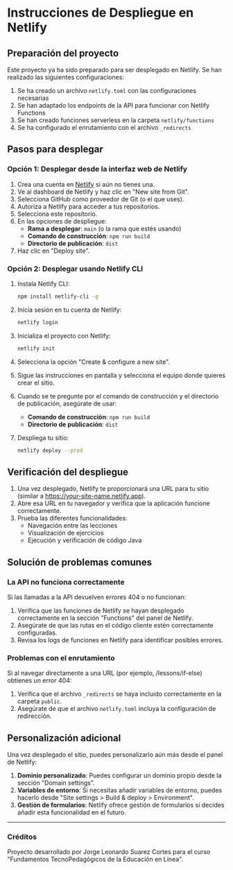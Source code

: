 # Instrucciones de Despliegue en Netlify

## Preparación del proyecto

Este proyecto ya ha sido preparado para ser desplegado en Netlify. Se han realizado las siguientes configuraciones:

1. Se ha creado un archivo `netlify.toml` con las configuraciones necesarias
2. Se han adaptado los endpoints de la API para funcionar con Netlify Functions
3. Se han creado funciones serverless en la carpeta `netlify/functions`
4. Se ha configurado el enrutamiento con el archivo `_redirects`

## Pasos para desplegar

### Opción 1: Desplegar desde la interfaz web de Netlify

1. Crea una cuenta en [Netlify](https://www.netlify.com/) si aún no tienes una.
2. Ve al dashboard de Netlify y haz clic en "New site from Git".
3. Selecciona GitHub como proveedor de Git (o el que uses).
4. Autoriza a Netlify para acceder a tus repositorios.
5. Selecciona este repositorio.
6. En las opciones de despliegue:
   - **Rama a desplegar**: `main` (o la rama que estés usando)
   - **Comando de construcción**: `npm run build`
   - **Directorio de publicación**: `dist`
7. Haz clic en "Deploy site".

### Opción 2: Desplegar usando Netlify CLI

1. Instala Netlify CLI:
   ```bash
   npm install netlify-cli -g
   ```

2. Inicia sesión en tu cuenta de Netlify:
   ```bash
   netlify login
   ```

3. Inicializa el proyecto con Netlify:
   ```bash
   netlify init
   ```

4. Selecciona la opción "Create & configure a new site".
5. Sigue las instrucciones en pantalla y selecciona el equipo donde quieres crear el sitio.
6. Cuando se te pregunte por el comando de construcción y el directorio de publicación, asegúrate de usar:
   - **Comando de construcción**: `npm run build`
   - **Directorio de publicación**: `dist`

7. Despliega tu sitio:
   ```bash
   netlify deploy --prod
   ```

## Verificación del despliegue

1. Una vez desplegado, Netlify te proporcionará una URL para tu sitio (similar a https://your-site-name.netlify.app).
2. Abre esa URL en tu navegador y verifica que la aplicación funcione correctamente.
3. Prueba las diferentes funcionalidades:
   - Navegación entre las lecciones
   - Visualización de ejercicios
   - Ejecución y verificación de código Java

## Solución de problemas comunes

### La API no funciona correctamente

Si las llamadas a la API devuelven errores 404 o no funcionan:
1. Verifica que las funciones de Netlify se hayan desplegado correctamente en la sección "Functions" del panel de Netlify.
2. Asegúrate de que las rutas en el código cliente estén correctamente configuradas.
3. Revisa los logs de funciones en Netlify para identificar posibles errores.

### Problemas con el enrutamiento

Si al navegar directamente a una URL (por ejemplo, /lessons/if-else) obtienes un error 404:
1. Verifica que el archivo `_redirects` se haya incluido correctamente en la carpeta `public`.
2. Asegúrate de que el archivo `netlify.toml` incluya la configuración de redirección.

## Personalización adicional

Una vez desplegado el sitio, puedes personalizarlo aún más desde el panel de Netlify:

1. **Dominio personalizado**: Puedes configurar un dominio propio desde la sección "Domain settings".
2. **Variables de entorno**: Si necesitas añadir variables de entorno, puedes hacerlo desde "Site settings > Build & deploy > Environment".
3. **Gestión de formularios**: Netlify ofrece gestión de formularios si decides añadir esta funcionalidad en el futuro.

---

### Créditos
Proyecto desarrollado por Jorge Leonardo Suarez Cortes para el curso "Fundamentos TecnoPedagógicos de la Educación en Línea".